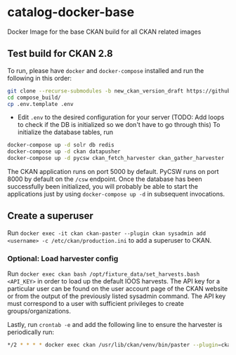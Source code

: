 # catalog-docker-base
Docker Image for the base CKAN build for all CKAN related images

## Test build for CKAN 2.8

To run, please have `docker` and `docker-compose` installed and run the
following in this order:

```sh
git clone --recurse-submodules -b new_ckan_version_draft https://github.com/ioos/catalog-docker-base.git
cd compose_build/
cp .env.template .env
```

- Edit `.env` to the desired configuration for your server
(TODO: Add loops to check if the DB is initialized so we don't have to go through this)
To initialize the database tables, run
```sh
docker-compose up -d solr db redis
docker-compose up -d ckan datapusher
docker-compose up -d pycsw ckan_fetch_harvester ckan_gather_harvester
```

The CKAN application runs on port 5000 by default.  PyCSW runs on port 8000 by
default on the `/csw` endpoint.
Once the database has been successfully been initialized, you will probably be
able to start the applications just by using `docker-compose up -d` in
subsequent invocations.

## Create a superuser

Run `docker exec -it ckan ckan-paster --plugin ckan sysadmin add <username> -c /etc/ckan/production.ini`
to add a superuser to CKAN.

### Optional: Load harvester config

Run `docker exec ckan bash /opt/fixture_data/set_harvests.bash <API_KEY>` in order to
load up the default IOOS harvests.  The API key for a particular user can be
found on the user account page of the CKAN website or from the output of the previously listed sysadmin command. 
The API key must correspond to a user with sufficient privileges to create groups/organizations.

Lastly, run `crontab -e` and add the following line to ensure the harvester
is periodically run:

```sh
*/2 * * * * docker exec ckan /usr/lib/ckan/venv/bin/paster --plugin=ckanext-harvest harvester -c /etc/ckan/production.ini run
```
